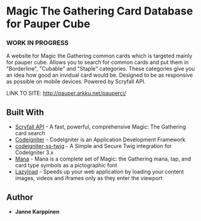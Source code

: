 # Magic The Gathering Card Database for Pauper Cube
### WORK IN PROGRESS
A website for Magic the Gathering common cards which is targeted mainly for pauper cube.  Allows you to search for common cards and put them in "Borderline", "Cubable" and "Staple" categories. 
These categories give you an idea how good an invidual card would be.  Designed to be as responsive as possible on mobile devices. Powered by Scryfall API.

LINK TO SITE: http://pauper.arkku.net/pauperci/

## Built With

* [Scryfall API](https://scryfall.com/docs/api) - A fast, powerful, comprehensive Magic: The Gathering card search
* [Codeigniter](https://github.com/bcit-ci/CodeIgniter) - CodeIgniter is an Application Development Framework
* [codeigniter-ss-twig](https://github.com/kenjis/codeigniter-ss-twig) - A Simple and Secure Twig integration for CodeIgniter 3.x
* [Mana](https://github.com/andrewgioia/Mana) - Mana is a complete set of Magic: the Gathering mana, tap, and card type symbols as a pictographic font
* [Lazyload](https://github.com/verlok/lazyload) - Speeds up your web application by loading your content images, videos and iframes only as they enter the viewport
## Author

* **Janne Karppinen**
